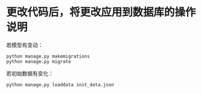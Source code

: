 # 更改代码后，将更改应用到数据库的操作说明
若模型有变动：

	python manage.py makemigrations
	python manage.py migrate

若初始数据有变化：

	python manage.py loaddata init_data.json

